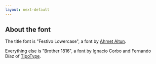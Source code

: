 ```yaml
---
layout: next-default
---
```


## About the font

The title font is "Festivo Lowercase", a font by
[Ahmet Altun](http://www.ahmetaltuntype.com/).

Everything else is "Brother 1816", a font by
Ignacio Corbo and Fernando Díaz of [TipoType](http://tipotype.com/).
